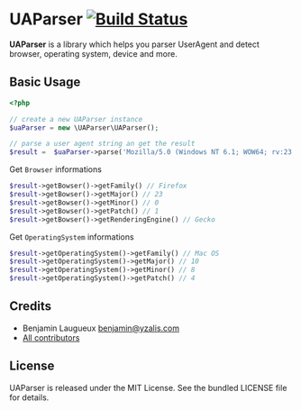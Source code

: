 # UAParser [![Build Status](https://secure.travis-ci.org/yzalis/UAParser.png)](http://travis-ci.org/yzalis/UAParser)

**UAParser** is a library which helps you parser UserAgent and detect browser, operating system, device and more. 

## Basic Usage
```php
<?php

// create a new UAParser instance
$uaParser = new \UAParser\UAParser();

// parse a user agent string an get the result
$result =  $uaParser->parse('Mozilla/5.0 (Windows NT 6.1; WOW64; rv:23.0) Gecko/20130406 Firefox/23.0.1');
```

Get `Browser` informations
```php
$result->getBowser()->getFamily() // Firefox
$result->getBowser()->getMajor() // 23
$result->getBowser()->getMinor() // 0
$result->getBowser()->getPatch() // 1
$result->getBowser()->getRenderingEngine() // Gecko
```

Get `OperatingSystem` informations
```php
$result->getOperatingSystem()->getFamily() // Mac OS
$result->getOperatingSystem()->getMajor() // 10
$result->getOperatingSystem()->getMinor() // 8
$result->getOperatingSystem()->getPatch() // 4
```

## Credits

* Benjamin Laugueux <benjamin@yzalis.com>
* [All contributors](https://github.com/yzalis/UAParser/contributors)

## License

UAParser is released under the MIT License. See the bundled LICENSE file for details.